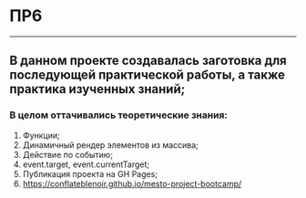 # ПР6

---

## В данном проекте создавалась заготовка для последующей практической работы, а также практика изученных знаний;

### В целом оттачивались теоретические знания:

1. Функции;
2. Динамичный рендер элементов из массива;
3. Действие по событию;
4. event.target, event.currentTarget;
5. Публикация проекта на GH Pages;
6. https://conflateblenoir.github.io/mesto-project-bootcamp/